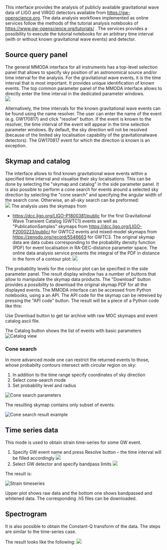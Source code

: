 This interface provides the analysis of publicly available gravitational wave data of LIGO and VIRGO detectors available from https://gw-openscience.org. The data analysis workflows implemented as online services follow the methods of the tutorial analysis notebooks of https://www.gw-openscience.org/tutorials/ . The services provides a possibility to execute the tutorial notebooks for an arbitrary time interval 
(with or without known gravitational wave events) and detector. 
<!-- This is not true. Strain data exist only around events (4096 sec or so) -->

  
## Source query panel

The general MMODA interface for all instruments has a top-level selection panel that allows to specify sky position of an astronomical source and/or time interval for the analysis. For the gravitational wave events, it is the time interval that is most important. It provides unique identification of known events. The top common parameter panel of the MMODA interface allows to directly enter the time interval in the dedicated parameter windows.  
      ![](im/frontend_top_pane_gw.png)
      
Alternatively, the time intervals for the known gravitational wave events can be found using the name resolver. The user can enter the name of the event (e.g. GW170817) and click "resolve" button. If the event is known to the resolver, the time interval of the event will appear in the time selection parameter windows. By default, the sky direction will not be resolved (because of the limited sky localisation capability of the gravitationalwave detectors). The GW170817 event for which the direction is known is an exception. 

## Skymap and catalog

The interface allows to find known gravitational wave events within a specified time interval and visualise their sky localisations. This can be done by selecting the "skymap and catalog" in the side parameter panel. It is also possible to perform a cone search for events around a selected sky direction by selecting the "cone search" and specifying the angular width of the search cone. Otherwise, an all-sky search can be preformed:   
      ![](im/skymap_param.png)
The analysis uses the skymaps from
- https://dcc.ligo.org/LIGO-P1800381/public for the first Gravitational Wave Transient Catalog (GWTC1) events as well as "PublicationSamples" skymaps from https://dcc.ligo.org/LIGO-P2000223/public/ for GWTC2 events and mixed-model skymaps from https://zenodo.org/record/5546663 for GWTC3. The original skymap data are data cubes corresponding to the probability density function (PDF) for event localisation in RA-DEC-distance parameter space. The online data analysis service presents the integral of the PDF in distance in the form of a contour plot:
![](im/skymap.png)

The probability levels for the contour plot can be specified in the side parameter panel. The result display window has a number of buttons that allow to manipulate the skymap data products. The "Download" button provides a possibility to download the original skymap PDF for all the displayed events. The MMODA interface can be accessed from Python notebooks, using a an API. The API code for the skymap can be retreived by pressing the "API code" button. The result will be a piece of a Python code like this:



Use Download button to get tar archive with raw MOC skymaps and event catalog ascii file. 

The Catalog button shows the list of events with basic parameters
![Catalog view](im/catalog_view.png)

### Cone search
In more advanced mode one can restrict the returned events to those, whose probabilty contours intersect with circular region on sky:
   1. In addition to the time range specify coordinates of sky direction
   2. Select cone-search mode
   3. Set probability level and radius

![Cone search parameters](im/conesearch_param.png)

The resulting skymap contains only subset of events:

![Cone search result example](im/skymap_cone.png)

## Time series data
This mode is used to obtain strain time-series for some GW event.
1. Specify GW event name and press Resolve button – the time interval will be filled accordingly
   ![](im/resolve.png)
2. Select GW detector and specify bandpass limits
   ![](im/strain_param.png)
   

The result is:

![Strain timeseries](im/strain.png)

Upper plot shows raw data and the bottom one shows bandpassed and whitened data. The corresponding .h5 files can be downloaded.

## Spectrogram
It is also possible to obtain the Constant-Q transform of the data. The steps are similar to the time-series case. 

The result looks like the following:
![](im/sgram.png)
